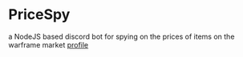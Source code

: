 # PriceSpy
a NodeJS based discord bot for spying on the prices of items on the warframe market
[profile](wfm://warframe.market/profile/VaporTrader)
